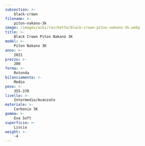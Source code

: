 ```yaml
---
subsection: >-
    black-crown
filename: >-
    piton-nakano-3k
image: /images/wiki/racchette/black-crown-piton-nakano-3k.webp
title: >-
    Black Crown Piton Nakano 3K
model: >-
    Piton Nakano 3K
anno: >-
    2021
prezzo: >-
    200
forma: >-
    Rotonda
bilanciamento: >-
    Medio
peso: >-
    355-370
livello: >-
    Intermedio/Avanzato
materiale: >-
    Carbonio 3K
gomma: >-
    Eva Soft
superficie: >-
    Liscia
weight: >-
    -4
---
```

